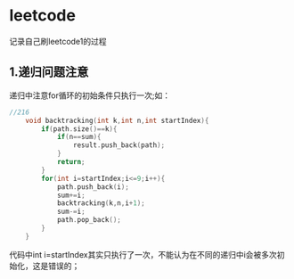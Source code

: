 # leetcode
记录自己刷leetcode1的过程
## 1.递归问题注意
递归中注意for循环的初始条件只执行一次;如：
```C++
//216
    void backtracking(int k,int n,int startIndex){
        if(path.size()==k){
            if(n==sum){
                result.push_back(path);
            }
            return;
        }
        for(int i=startIndex;i<=9;i++){
            path.push_back(i);
            sum+=i;
            backtracking(k,n,i+1);
            sum-=i;
            path.pop_back();
        }
    }
```
代码中int i=startIndex其实只执行了一次，不能认为在不同的递归中i会被多次初始化，这是错误的；